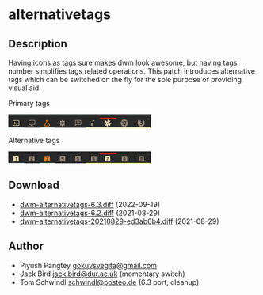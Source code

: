 alternativetags
===============

Description
-----------
Having icons as tags sure makes dwm look awesome, but having tags number
simplifies tags related operations. This patch introduces alternative tags
which can be switched on the fly for the sole purpose of providing visual aid.

Primary tags

![Primary Tags](dwm-alternativetags-off.png)

Alternative tags

![Alternative Tags](dwm-alternativetags-on.png)

Download
--------
* [dwm-alternativetags-6.3.diff](dwm-alternativetags-6.3.diff) (2022-09-19)
* [dwm-alternativetags-6.2.diff](dwm-alternativetags-6.2.diff) (2021-08-29)
* [dwm-alternativetags-20210829-ed3ab6b4.diff](dwm-alternativetags-20210829-ed3ab6b4.diff) (2021-08-29)

Author
-------
* Piyush Pangtey <gokuvsvegita@gmail.com>
* Jack Bird <jack.bird@dur.ac.uk> (momentary switch)
* Tom Schwindl <schwindl@posteo.de> (6.3 port, cleanup)
